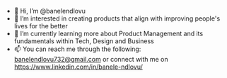- 👋 Hi, I’m @banelendlovu
- 👀 I’m interested in creating products that align with improving people's lives for the better
- 🌱 I’m currently learning more about Product Management and its fundamentals within Tech, Design and Business
- 📫 You can reach me through the following:
banelendlovu732@gmail.com  or connect with me on https://www.linkedin.com/in/banele-ndlovu/

<!---
banelendlovu/banelendlovu is a ✨ special ✨ repository because its `README.md` (this file) appears on your GitHub profile.
You can click the Preview link to take a look at your changes.
--->
